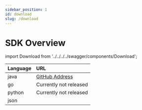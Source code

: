 ```yaml
---
sidebar_position: 1
id: download
slug: /download
---
```


# SDK Overview

import Download from '../../../../swagger/components/Download';

| Language | URL |
| :-----| :----- |
| java | [GitHub Address](https://github.com/smartxworks/cloudtower-java-sdk) | 
| go | Currently not released | 
| python | Currently not released | 
| json | <Download/> |